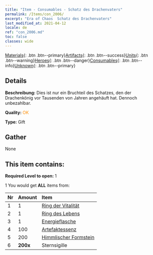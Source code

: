 ```yaml
---
title: "Item - Consumables - Schatz des Drachenvaters"
permalink: /Items/con_2006/
excerpt: "Era of Chaos  Schatz des Drachenvaters"
last_modified_at: 2021-04-12
locale: de
ref: "con_2006.md"
toc: false
classes: wide
---
```

 [Materials](/de/Items/){: .btn .btn--primary}[Artifacts](/de/Items/Artifacts/){: .btn .btn--success}[Units](/de/Items/Units/){: .btn .btn--warning}[Heroes](/de/Items/Heroes/){: .btn .btn--danger}[Consumables](/de/Items/Consumables/){: .btn .btn--info}[Unknown](/de/Items/Unknown/){: .btn .btn--primary}

## Details
 **Beschreibung:** Dies ist nur ein Bruchteil des Schatzes, den der Drachenkönig vor Tausenden von Jahren angehäuft hat. Dennoch unbezahlbar.

 **Quality:** <span style="color: #FF8C00">OK</span>

 **Type:** Gift

## Gather

  None

## This item contains:

 **Required Level to open:** 1

 1 You would get **ALL** items  from:

  | Nr | Amount |     Item    |
  |:---|:-------|:------------|
  | 1 | 1 | [Ring der Vitalität](/de/Items/art_106/) | 
  | 2 | 1 | [Ring des Lebens](/de/Items/art_107/) | 
  | 3 | 1 | [Energieflasche](/de/Items/art_108/) | 
  | 4 | 100 | [Artefaktessenz](/de/Items/con_761/) | 
  | 5 | 200 | [Himmlischer Formstein](/de/Items/art_188/) | 
  | 6 |  **200x** | Sternsigille |  | 
